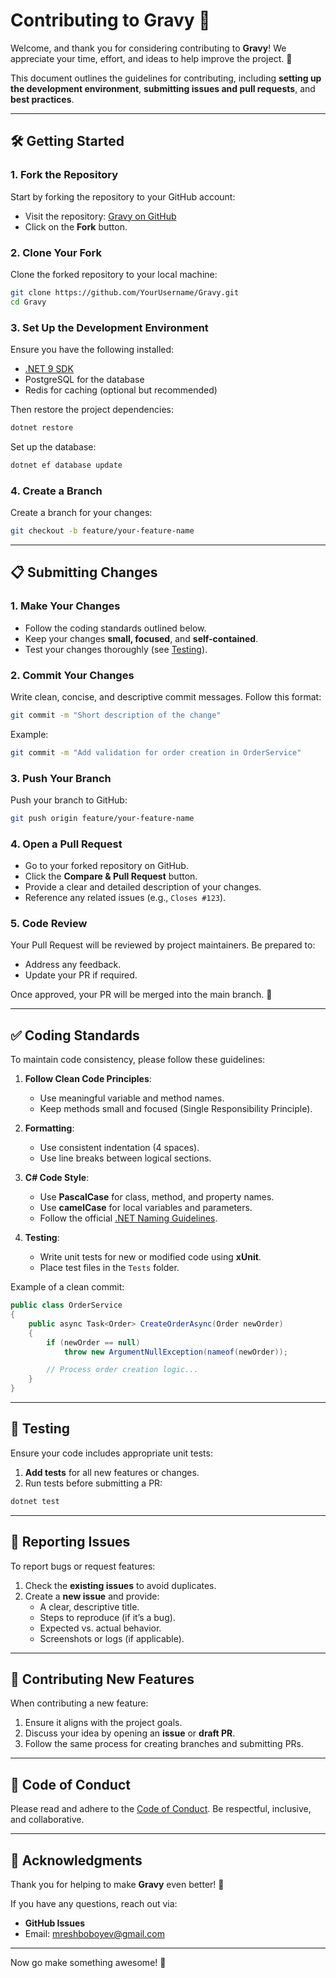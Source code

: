 # Contributing to Gravy 🍲  

Welcome, and thank you for considering contributing to **Gravy**! We appreciate your time, effort, and ideas to help improve the project. 🚀  

This document outlines the guidelines for contributing, including **setting up the development environment**, **submitting issues and pull requests**, and **best practices**.

---

## 🛠️ Getting Started  

### 1. Fork the Repository  
Start by forking the repository to your GitHub account:  
- Visit the repository: [Gravy on GitHub](https://github.com/MrEshboboyev/Gravy)  
- Click on the **Fork** button.  

### 2. Clone Your Fork  
Clone the forked repository to your local machine:  

```bash  
git clone https://github.com/YourUsername/Gravy.git  
cd Gravy  
```  

### 3. Set Up the Development Environment  
Ensure you have the following installed:  
- [.NET 9 SDK](https://dotnet.microsoft.com/download)  
- PostgreSQL for the database  
- Redis for caching (optional but recommended)  

Then restore the project dependencies:  

```bash  
dotnet restore  
```  

Set up the database:  
```bash  
dotnet ef database update  
```  

### 4. Create a Branch  
Create a branch for your changes:  

```bash  
git checkout -b feature/your-feature-name  
```  

---

## 📋 Submitting Changes  

### 1. Make Your Changes  
- Follow the coding standards outlined below.  
- Keep your changes **small, focused**, and **self-contained**.  
- Test your changes thoroughly (see [Testing](#testing)).  

### 2. Commit Your Changes  
Write clean, concise, and descriptive commit messages. Follow this format:  

```bash  
git commit -m "Short description of the change"  
```  

Example:  
```bash  
git commit -m "Add validation for order creation in OrderService"  
```  

### 3. Push Your Branch  
Push your branch to GitHub:  

```bash  
git push origin feature/your-feature-name  
```  

### 4. Open a Pull Request  
- Go to your forked repository on GitHub.  
- Click the **Compare & Pull Request** button.  
- Provide a clear and detailed description of your changes.  
- Reference any related issues (e.g., `Closes #123`).  

### 5. Code Review  
Your Pull Request will be reviewed by project maintainers. Be prepared to:  
- Address any feedback.  
- Update your PR if required.  

Once approved, your PR will be merged into the main branch. 🎉  

---

## ✅ Coding Standards  

To maintain code consistency, please follow these guidelines:  

1. **Follow Clean Code Principles**:  
   - Use meaningful variable and method names.  
   - Keep methods small and focused (Single Responsibility Principle).  

2. **Formatting**:  
   - Use consistent indentation (4 spaces).  
   - Use line breaks between logical sections.  

3. **C# Code Style**:  
   - Use **PascalCase** for class, method, and property names.  
   - Use **camelCase** for local variables and parameters.  
   - Follow the official [.NET Naming Guidelines](https://learn.microsoft.com/en-us/dotnet/standard/design-guidelines/naming-guidelines).  

4. **Testing**:  
   - Write unit tests for new or modified code using **xUnit**.  
   - Place test files in the `Tests` folder.  

Example of a clean commit:  
```csharp  
public class OrderService  
{  
    public async Task<Order> CreateOrderAsync(Order newOrder)  
    {  
        if (newOrder == null)  
            throw new ArgumentNullException(nameof(newOrder));  

        // Process order creation logic...  
    }  
}  
```  

---

## 🧪 Testing  

Ensure your code includes appropriate unit tests:  

1. **Add tests** for all new features or changes.  
2. Run tests before submitting a PR:  

```bash  
dotnet test  
```  

---

## 🐛 Reporting Issues  

To report bugs or request features:  

1. Check the **existing issues** to avoid duplicates.  
2. Create a **new issue** and provide:  
   - A clear, descriptive title.  
   - Steps to reproduce (if it’s a bug).  
   - Expected vs. actual behavior.  
   - Screenshots or logs (if applicable).  

---

## 🚀 Contributing New Features  

When contributing a new feature:  
1. Ensure it aligns with the project goals.  
2. Discuss your idea by opening an **issue** or **draft PR**.  
3. Follow the same process for creating branches and submitting PRs.  

---

## 🤝 Code of Conduct  

Please read and adhere to the [Code of Conduct](CODE_OF_CONDUCT.md). Be respectful, inclusive, and collaborative.  

---

## 🙌 Acknowledgments  

Thank you for helping to make **Gravy** even better! 🎉  

If you have any questions, reach out via:  
- **GitHub Issues**  
- Email: [mreshboboyev@gmail.com](mailto:mreshboboyev@gmail.com)  

---

Now go make something awesome! 🚀  
